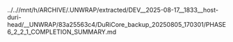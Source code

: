 ../..//mnt/h/ARCHIVE/.UNWRAP/extracted/DEV__2025-08-17__1833__host-duri-head/__UNWRAP/83a25563c4/DuRiCore_backup_20250805_170301/PHASE6_2_2_1_COMPLETION_SUMMARY.md